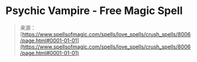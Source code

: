 <!--yml

category: 未分类

date: 2024-06-12 18:43:12

-->

# Psychic Vampire - Free Magic Spell

> 来源：[https://www.spellsofmagic.com/spells/love_spells/crush_spells/8006/page.html#0001-01-01](https://www.spellsofmagic.com/spells/love_spells/crush_spells/8006/page.html#0001-01-01)

